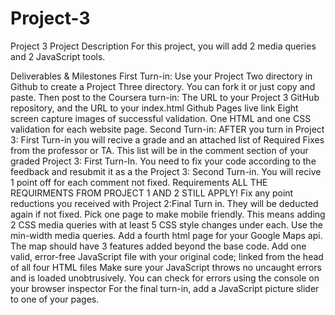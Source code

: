 # Project-3
Project 3
Project Description
For this project, you will add 2 media queries and 2 JavaScript tools.

Deliverables & Milestones
First Turn-in: Use your Project Two directory in Github to create a Project Three directory. You can fork it or just copy and paste. Then post to the Coursera turn-in:
The URL to your Project 3 GitHub repository, and the URL to your index.html Github Pages live link
Eight screen capture images of successful validation. One HTML and one CSS validation for each website page.
Second Turn-in: AFTER you turn in Project 3: First Turn-in you will recive a grade and an attached list of Required Fixes from the professor or TA. This list will be in the comment section of your graded Project 3: First Turn-In. You need to fix your code according to the feedback and resubmit it as a the Project 3: Second Turn-in. You will recive 1 point off for each comment not fixed.
Requirements
ALL THE REQUIRMENTS FROM PROJECT 1 AND 2 STILL APPLY!
Fix any point reductions you received with Project 2:Final Turn in. They will be deducted again if not fixed.
Pick one page to make mobile friendly. This means adding 2 CSS media queries with at least 5 CSS style changes under each. Use the min-width media queries.
Add a fourth html page for your Google Maps api. The map should have 3 features added beyond the base code.
Add one valid, error-free JavaScript file with your original code; linked from the head of all four HTML files
Make sure your JavaScript throws no uncaught errors and is loaded unobtrusively. You can check for errors using the console on your browser inspector
For the final turn-in, add a JavaScript picture slider to one of your pages.